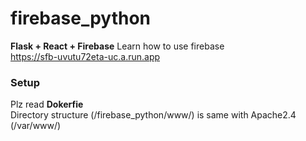 # firebase_python
**Flask + React + Firebase**
Learn how to use firebase  
https://sfb-uvutu72eta-uc.a.run.app  

### Setup
Plz read **Dokerfie**  
Directory structure (/firebase_python/www/) is same with Apache2.4 (/var/www/)
